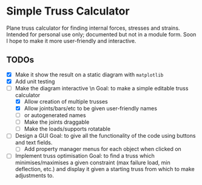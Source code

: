 # Simple Truss Calculator
Plane truss calculator for finding internal forces, stresses and strains. 
Intended for personal use only; documented but not in a module form. 
Soon I hope to make it more user-friendly and interactive.

## TODOs

* [x] Make it show the result on a static diagram with `matplotlib`
* [x] Add unit testing
* [ ] Make the diagram interactive \n
  Goal: to make a simple editable truss calculator
  * [x] Allow creation of multiple trusses
  * [x] Allow joints/bars/etc to be given user-friendly names
  * [ ] or autogenerated names
  * [ ] Make the joints draggable
  * [ ] Make the loads/supports rotatable
* [ ] Design a GUI
  Goal: to give all the functionality of the code using buttons and text fields.
  * [ ] Add property manager menus for each object when clicked on
* [ ] Implement truss optimisation
  Goal: to find a truss which minimises/maximises a given constraint (max failure load, min deflection, etc.) and display it given a starting truss from which to make    adjustments to.

